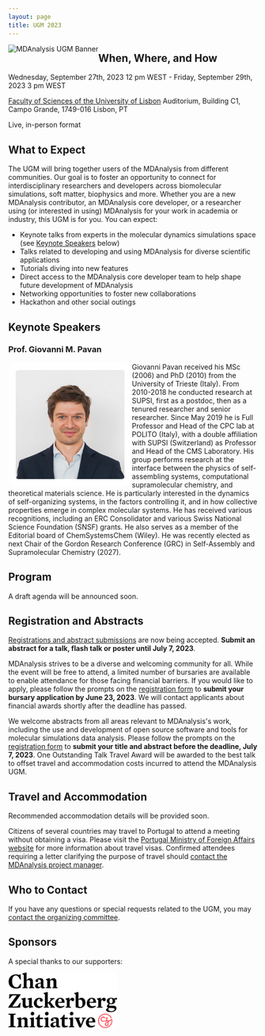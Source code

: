 ```yaml
---
layout: page
title: UGM 2023
---
```


<img
src="/public/images/ugm.jpeg"
title="MDAnalysis UGM Banner" alt="MDAnalysis UGM Banner"
style="float: left; " />

## When, Where, and How
Wednesday, September 27th, 2023 12 pm WEST - Friday, September 29th, 2023 3 pm WEST

[Faculty of Sciences of the University of Lisbon][uniL] Auditorium, Building C1, Campo Grande, 1749-016 Lisbon, PT

Live, in-person format

## What to Expect
The UGM will bring together users of the MDAnalysis from different communities. Our goal is to foster an opportunity to connect for interdisciplinary researchers and developers across biomolecular simulations, soft matter, biophysics and more. Whether you are a new MDAnalysis contributor, an MDAnalysis core developer, or a researcher using (or interested in using) MDAnalysis for your work in academia or industry, this UGM is for you. You can expect:
* Keynote talks from experts in the molecular dynamics simulations space (see [Keynote Speakers](https://www.mdanalysis.org/pages/ugm2023/#keynote-speakers) below)
* Talks related to developing and using MDAnalysis for diverse scientific applications
* Tutorials diving into new features
* Direct access to the MDAnalysis core developer team to help shape future development of MDAnalysis
* Networking opportunities to foster new collaborations
* Hackathon and other social outings

## Keynote Speakers
### Prof. Giovanni M. Pavan

<img
src="/public/images/FotoGMP.jpg"
title="Prof. Giovanni M. Pavan" alt="Prof. Giovanni M. Pavan"
style="float: left; width: 220px; height: 220px; border-radius: 20px; border: 15px solid white" />

Giovanni Pavan received his MSc (2006) and PhD (2010) from the University of Trieste (Italy). From 2010-2018 he conducted research at SUPSI, first as a postdoc, then as a tenured researcher and senior researcher. Since May 2019 he is Full Professor and Head of the CPC lab at POLITO (Italy), with a double affiliation with SUPSI (Switzerland) as Professor and Head of the CMS Laboratory. His group performs research at the interface between the physics of self-assembling systems, computational supramolecular chemistry, and theoretical materials science. He is particularly interested in the dynamics of self-organizing systems, in the factors controlling it, and in how collective properties emerge in complex molecular systems. He has received various recognitions, including an ERC Consolidator and various Swiss National Science Foundation (SNSF) grants. He also serves as a member of the Editorial board of ChemSystemsChem (Wiley). He was recently elected as next Chair of the Gordon Research Conference (GRC) in Self-Assembly and Supramolecular Chemistry (2027).

## Program
A draft agenda will be announced soon.

## Registration and Abstracts
[Registrations and abstract submissions][eventbrite] are now being accepted. **Submit an abstract for a talk, flash talk or poster until July 7, 2023**.

MDAnalysis strives to be a diverse and welcoming community for all. While the event will be free to attend, a limited number of bursaries are available to enable attendance for those facing financial barriers. If you would like to apply, please follow the prompts on the [registration form][eventbrite] to **submit your bursary application by June 23, 2023**. We will contact applicants about financial awards shortly after the deadline has passed.

We welcome abstracts from all areas relevant to MDAnalysis's work, including the use and development of open source software and tools for molecular simulations data analysis. Please follow the prompts on the [registration form][eventbrite] to **submit your title and abstract before the deadline, July 7, 2023**. One Outstanding Talk Travel Award will be awarded to the best talk to offset travel and accommodation costs incurred to attend the MDAnalysis UGM. 


## Travel and Accommodation
Recommended accommodation details will be provided soon.

Citizens of several countries may travel to Portugal to attend a meeting without obtaining a visa. Please visit the [Portugal Ministry of Foreign Affairs website][mne.gov.pt] for more information about travel visas. Confirmed attendees requiring a letter clarifying the purpose of travel should [contact the MDAnalysis project manager][email]. 

## Who to Contact
If you have any questions or special requests related to the UGM, you may [contact the organizing committee][ugm_email].

## Sponsors
A special thanks to our supporters:

<img
src="/public/images/CZI_Logo.jpg"
title="Chan Zuckerberg Initiative Logo" alt="Chan Zuckerberg Initiative Logo"
style="float: left; height: 8em; " />

[uniL]: https://www.ulisboa.pt/en/unidade-organica/faculty-sciences
[eventbrite]: https://www.eventbrite.com/e/mdanalysis-user-group-meeting-tickets-640669017277
[coredev]: https://www.mdanalysis.org/about/#mdanalysis-core-developers
[mne.gov.pt]: https://vistos.mne.gov.pt/en/short-stay-visas-schengen/general-information/schengen-area
[email]: mailto:community@mdanalysis.org
[ugm_email]: mailto:ugm@mdanalysis.org
